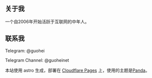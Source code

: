 ## 关于我

一个自2006年开始活跃于互联网的中年人。

## 联系我

Telegram: @guohei

Telegram Channel: @guoheinet

本站使用 astro 生成，部署在 [Cloudflare Pages](https://pages.cloudflare.com/) 上，使用的主题是[Panda](https://github.com/yuhangch/astro-theme-panda)。
